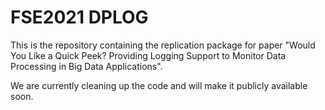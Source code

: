 # FSE2021 DPLOG

This is the repository containing the replication package for paper "Would You Like a Quick Peek? Providing Logging Support to Monitor Data Processing in Big Data Applications".

We are currently cleaning up the code and will make it publicly available soon.

